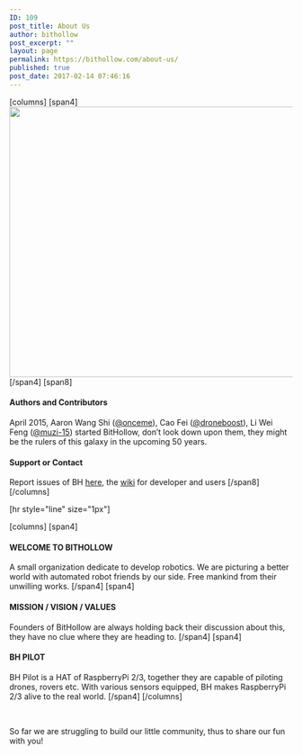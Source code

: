 ```yaml
---
ID: 109
post_title: About Us
author: bithollow
post_excerpt: ""
layout: page
permalink: https://bithollow.com/about-us/
published: true
post_date: 2017-02-14 07:46:16
---
```

[columns]
[span4]
<a href="https://bithollow.com/wp-content/uploads/2017/08/img_cover_story.jpg"><img class="aligncenter wp-image-265 size-large" src="https://bithollow.com/wp-content/uploads/2017/08/img_cover_story.jpg" width="1334" height="481" /></a>
[/span4]
[span8]
<h4>Authors and Contributors</h4>
April 2015, Aaron Wang Shi (<a href="https://github.com/onceme">@onceme</a>), Cao Fei (<a href="https://github.com/droneboost">@droneboost</a>), Li Wei Feng (<a href="https://github.com/muzi-15">@muzi-15</a>) started BitHollow, don’t look down upon them, they might be the rulers of this galaxy in the upcoming 50 years.
<h4>Support or Contact</h4>
Report issues of BH <a href="https://github.com/bithollow/manifests/issues">here</a>, the <a href="https://github.com/bithollow/bithollow.github.io/wiki">wiki</a> for developer and users
[/span8]
[/columns]

[hr style="line" size="1px"]

[columns]
[span4]
<h4>WELCOME TO BITHOLLOW</h4>
A small organization dedicate to develop robotics. We are picturing a better world with automated robot friends by our side. Free mankind from their unwilling works.
[/span4]
[span4]
<h4>MISSION / VISION / VALUES</h4>
Founders of BitHollow are always holding back their discussion about this, they have no clue where they are heading to.
[/span4]
[span4]
<h4>BH PILOT</h4>
BH Pilot is a HAT of RaspberryPi 2/3, together they are capable of piloting drones, rovers etc. With various sensors equipped, BH makes RaspberryPi 2/3 alive to the real world.
[/span4]
[/columns]

&nbsp;

So far we are struggling to build our little community, thus to share our fun with you!